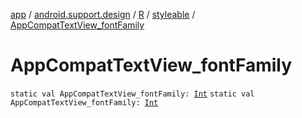 [app](../../../index.md) / [android.support.design](../../index.md) / [R](../index.md) / [styleable](index.md) / [AppCompatTextView_fontFamily](.)

# AppCompatTextView_fontFamily

`static val AppCompatTextView_fontFamily: `[`Int`](https://kotlinlang.org/api/latest/jvm/stdlib/kotlin/-int/index.html)
`static val AppCompatTextView_fontFamily: `[`Int`](https://kotlinlang.org/api/latest/jvm/stdlib/kotlin/-int/index.html)